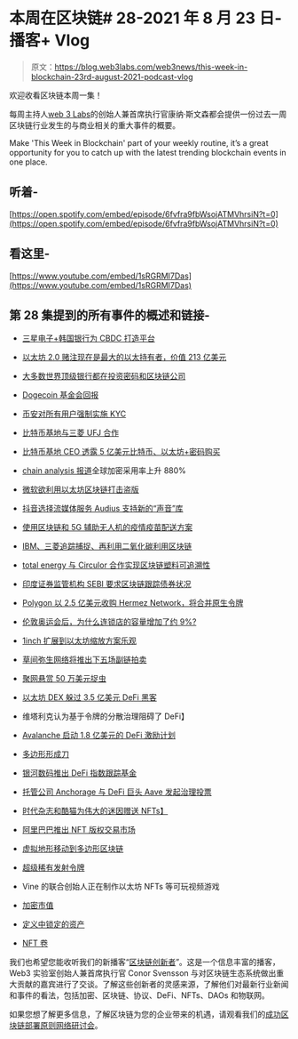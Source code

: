 # 本周在区块链# 28-2021 年 8 月 23 日-播客+ Vlog

> 原文：<https://blog.web3labs.com/web3news/this-week-in-blockchain-23rd-august-2021-podcast-vlog>

欢迎收看区块链本周一集！

每周主持人[](https://twitter.com/conors10%E2%80%8B%E2%80%8B)[web 3 Labs](https://www.web3labs.com/)的创始人兼首席执行官康纳·斯文森都会提供一份过去一周区块链行业发生的与商业相关的重大事件的概要。

Make 'This Week in Blockchain' part of your weekly routine, it’s a great opportunity for you to catch up with the latest trending blockchain events in one place.

## 听着-

[https://open.spotify.com/embed/episode/6fvfra9fbWsojATMVhrsiN?t=0](https://open.spotify.com/embed/episode/6fvfra9fbWsojATMVhrsiN?t=0)

## 看这里-

[https://www.youtube.com/embed/1sRGRMI7Das](https://www.youtube.com/embed/1sRGRMI7Das)

## 第 28 集提到的所有事件的概述和链接-

*   [三星电子+韩国银行为 CBDC 打造平台](https://www.coinspeaker.com/samsung-bank-of-korea-cbdc-platform/)

*   [以太坊 2.0 赌注现在是最大的以太持有者，价值 213 亿美元](https://www.coindesk.com/ethereum-2-staking-ether-holder)

*   [大多数世界顶级银行都在投资密码和区块链公司](https://dailyhodl.com/2021/08/15/majority-of-worlds-top-banks-are-investing-in-crypto-and-blockchain-companies-report/)

*   [Dogecoin 基金会回报](https://decrypt.co/78772/dogecoin-foundation-elon-musk-rep-ethereum-vitalik-buterin)

*   [币安对所有用户强制实施 KYC](https://www.theblockcrypto.com/linked/115166/binance-mandatory-kyc-regulatory-pressure)

*   [比特币基地与三菱 UFJ 合作](https://www.coinspeaker.com/coinbase-mitsubishi-ufj-japanese-expansion/)

*   [比特币基地 CEO 透露 5 亿美元比特币、以太坊+密码购买](https://www.forbes.com/sites/billybambrough/2021/08/20/coinbase-ceo-reveals-500-million-bitcoin-ethereum-and-crypto-bombshell-as-the-market-price-breaks-2-trillion/)

*   [chain analysis 报道](https://www.coinspeaker.com/crypto-adoption-rises-chainalysis/)全球加密采用率上升 880%

*   [微软欲利用以太坊区块链打击盗版](https://cointelegraph.com/news/microsoft-wants-to-use-ethereum-blockchain-to-fight-piracy)

*   [抖音选择流媒体服务 Audius 支持新的“声音”库](https://www.coindesk.com/crypto-powered-audius-wins-tiktok-tie-up-for-streaming-music-direct-to-platform)

*   [使用区块链和 5G 辅助无人机的疫情疫苗配送方案](https://finbold.com/researchers-introduce-pandemic-vaccine-distribution-scheme-that-uses-blockchain-and-5g-assisted-uavs/)

*   [IBM、三菱追踪捕捉、再利用二氧化碳利用区块链](https://www.ledgerinsights.com/ibm-mitsubishi-to-track-capture-re-use-of-co2-using-blockchain/)

*   [total energy 与 Circulor 合作实现区块链塑料可追溯性](https://www.ledgerinsights.com/totalenergies-partners-with-circulor-for-blockchain-plastic-traceability/)

*   [印度证券监管机构 SEBI 要求区块链跟踪债券状况](https://www.ledgerinsights.com/india-securities-regulator-sebi-mandates-blockchain-to-track-bond-status/)

*   [Polygon 以 2.5 亿美元收购 Hermez Network，将合并原生令牌](https://cointelegraph.com/news/polygon-acquires-hermez-network-for-250m-will-merge-native-tokens)

*   [伦敦奥运会后，为什么连锁店的容量增加了约 9%?](https://www.reddit.com/r/ethereum/comments/p4nloh/why_has_the_chain_capacity_increased_by_9_after/)

*   [1inch 扩展到以太坊缩放方案乐观](https://www.theblockcrypto.com/post/114793/dex-aggregator-1inch-expands-to-ethereum-scaling-solution-optimism)

*   [草间弥生网络将推出下五场副链拍卖](https://cointelegraph.com/news/kusama-network-set-to-launch-next-five-parachain-auctions)

*   [聚网悬赏 50 万美元捉虫](https://decrypt.co/78635/poly-network-offer-500000-bug-bounty-after-600-million-hack)

*   [以太坊 DEX 躲过 3.5 亿美元 DeFi 黑客](https://decrypt.co/78802/ethereum-dex-avoids-350m-defi-hack-thanks-white-hat-heroics)

*   维塔利克认为基于令牌的分散治理阻碍了 DeFi】

*   [Avalanche 启动 1.8 亿美元的 DeFi 激励计划](https://www.theblockcrypto.com/post/114782/avalanche-launches-180-million-defi-incentive-scheme-aave-curve)

*   [多边形形成刀](https://www.coindesk.com/polygon-to-form-decentralized-autonomous-organization)

*   [银河数码推出 DeFi 指数跟踪基金](https://www.coindesk.com/galaxy-digital-launches-defi-index-tracker-fund)

*   [托管公司 Anchorage 与 DeFi 巨头 Aave 发起治理投票](https://www.coindesk.com/custody-firm-anchorage-launches-governance-voting-with-defi-giant-aave)

*   [时代杂志和酷猫为伟大的迷因赠送 NFTs】](https://decrypt.co/78536/time-magazine-cool-cats-give-away-nfts-great-memes)

*   [阿里巴巴推出 NFT 版权交易市场](https://cointelegraph.com/news/alibaba-launches-nft-marketplace-for-copyright-trading)

*   [虚拟地形移动到多边形区块链](https://cointelegraph.com/news/terra-virtua-moves-to-polygon-blockchain-citing-environmental-concerns)

*   [超级稀有发射令牌](https://decrypt.co/78773/ethereum-nft-marketplace-superrare-token-airdrop)

*   Vine 的联合创始人正在制作以太坊 NFTs
    等可玩视频游戏

*   [加密市值](https://coinmarketcap.com/charts/) 
*   [定义中锁定的资产](https://defipulse.com/)
*   [NFT 卷](https://nonfungible.com/market/history)

我们也希望您能收听我们的新播客“[区块链创新者](https://podcast.web3labs.com/)”。这是一个信息丰富的播客，Web3 实验室创始人兼首席执行官 Conor Svensson 与对区块链生态系统做出重大贡献的嘉宾进行了交谈。了解这些创新者的灵感来源，了解他们对最新行业新闻和事件的看法，包括加密、区块链、协议、DeFi、NFTs、DAOs 和物联网。

如果您想了解更多信息，了解区块链为您的企业带来的机遇，请观看我们的[成功区块链部署原则网络研讨会](https://www.web3labs.com/principles-webinar)。